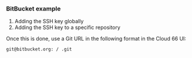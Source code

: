 <!-- post: -->


### BitBucket example

1.  Adding the SSH key globally
2.  Adding the SSH key to a specific repository

Once this is done, use a Git URL in the following format in the Cloud 66 UI:

`git@bitbucket.org:
/
.git`
